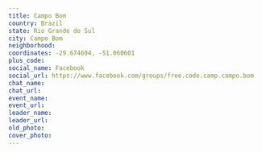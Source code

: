 ```yaml
---
title: Campo Bom
country: Brazil
state: Rio Grande do Sul
city: Campo Bom
neighborhood: 
coordinates: -29.674694, -51.060601
plus_code:
social_name: Facebook
social_url: https://www.facebook.com/groups/free.code.camp.campo.bom
chat_name:
chat_url:
event_name:
event_url:
leader_name:
leader_url:
old_photo: 
cover_photo:
---
```

